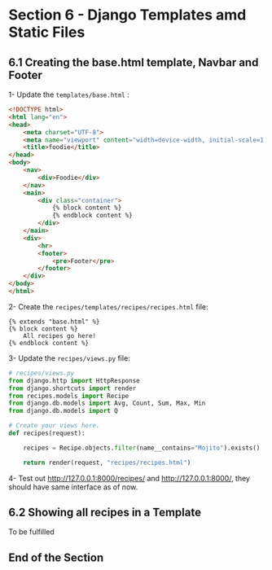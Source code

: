 # Section 6 - Django Templates amd Static Files



## 6.1 Creating the base.html template, Navbar and Footer



1- Update the `templates/base.html` :

```html
<!DOCTYPE html>
<html lang="en">
<head>
    <meta charset="UTF-8">
    <meta name="viewport" content="width=device-width, initial-scale=1.0">
    <title>foodie</title>
</head>
<body>
    <nav>
        <div>Foodie</div>
    </nav>
    <main>
        <div class="container">
            {% block content %}
            {% endblock content %}
        </div>
    </main>
    <div>
        <hr>
        <footer>
            <pre>Footer</pre>
        </footer>
    </div>
</body>
</html>
```

2- Create the `recipes/templates/recipes/recipes.html` file:

```django
{% extends "base.html" %}
{% block content %}
    All recipes go here!
{% endblock content %}
```

3- Update the `recipes/views.py` file:

```python
# recipes/views.py
from django.http import HttpResponse
from django.shortcuts import render
from recipes.models import Recipe
from django.db.models import Avg, Count, Sum, Max, Min
from django.db.models import Q

# Create your views here.
def recipes(request):

    recipes = Recipe.objects.filter(name__contains="Mojito").exists()

    return render(request, "recipes/recipes.html")
```

4- Test out http://127.0.0.1:8000/recipes/ and http://127.0.0.1:8000/, they should have same interface as of now.





## 6.2 Showing all recipes in a Template

To be fulfilled





## End of the Section
